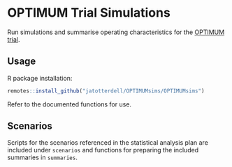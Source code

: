 # OPTIMUM Trial Simulations

Run simulations and summarise operating characteristics for the [OPTIMUM trial](https://bmjopen.bmj.com/content/10/12/e042838).

## Usage

R package installation:

```r
remotes::install_github("jatotterdell/OPTIMUMsims/OPTIMUMsims")
```
Refer to the documented functions for use.

## Scenarios

Scripts for the scenarios referenced in the statistical analysis plan are included under `scenarios`
and functions for preparing the included summaries in `summaries`.
